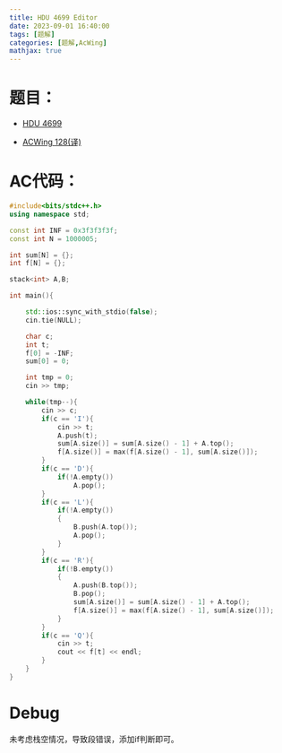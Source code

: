 ```yaml
---
title: HDU 4699 Editor 
date: 2023-09-01 16:40:00
tags: [题解]
categories: [题解,AcWing]
mathjax: true
---
```


# 题目：

- [HDU 4699](https://acm.hdu.edu.cn/showproblem.php?pid=4699)

- [ACWing 128(译)](https://www.acwing.com/problem/content/description/130/)

<!--more-->

# AC代码：

```c++
#include<bits/stdc++.h>
using namespace std;

const int INF = 0x3f3f3f3f;
const int N = 1000005;

int sum[N] = {};
int f[N] = {};

stack<int> A,B;

int main(){

	std::ios::sync_with_stdio(false);
    cin.tie(NULL);

	char c;
	int t;
	f[0] = -INF;
	sum[0] = 0;

	int tmp = 0;
	cin >> tmp;

	while(tmp--){
		cin >> c;
		if(c == 'I'){
			cin >> t;
			A.push(t);
			sum[A.size()] = sum[A.size() - 1] + A.top();
			f[A.size()] = max(f[A.size() - 1], sum[A.size()]);
		}
		if(c == 'D'){
			if(!A.empty())
				A.pop();
		}
		if(c == 'L'){
			if(!A.empty())
			{
				B.push(A.top());
				A.pop();
			}
		}
		if(c == 'R'){
			if(!B.empty())
			{
				A.push(B.top());
				B.pop();
				sum[A.size()] = sum[A.size() - 1] + A.top();
				f[A.size()] = max(f[A.size() - 1], sum[A.size()]);
			}
		}
		if(c == 'Q'){
			cin >> t;
			cout << f[t] << endl;
		}
	}
}
```

# Debug

未考虑栈空情况，导致段错误，添加if判断即可。